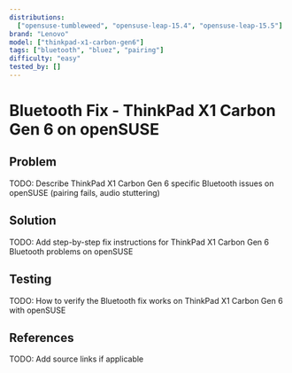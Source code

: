 ```yaml
---
distributions:
  ["opensuse-tumbleweed", "opensuse-leap-15.4", "opensuse-leap-15.5"]
brand: "Lenovo"
model: ["thinkpad-x1-carbon-gen6"]
tags: ["bluetooth", "bluez", "pairing"]
difficulty: "easy"
tested_by: []
---
```


# Bluetooth Fix - ThinkPad X1 Carbon Gen 6 on openSUSE

## Problem

TODO: Describe ThinkPad X1 Carbon Gen 6 specific Bluetooth issues on openSUSE (pairing fails, audio stuttering)

## Solution

TODO: Add step-by-step fix instructions for ThinkPad X1 Carbon Gen 6 Bluetooth problems on openSUSE

## Testing

TODO: How to verify the Bluetooth fix works on ThinkPad X1 Carbon Gen 6 with openSUSE

## References

TODO: Add source links if applicable
